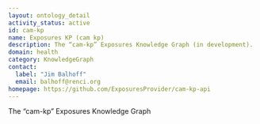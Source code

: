 ```yaml
---
layout: ontology_detail
activity_status: active
id: cam-kp
name: Exposures KP (cam kp)
description: The “cam-kp” Exposures Knowledge Graph (in development).
domain: health
category: KnowledgeGraph
contact:
  label: "Jim Balhoff"
  email: balhoff@renci.org
homepage: https://github.com/ExposuresProvider/cam-kp-api
---
```


The “cam-kp” Exposures Knowledge Graph
